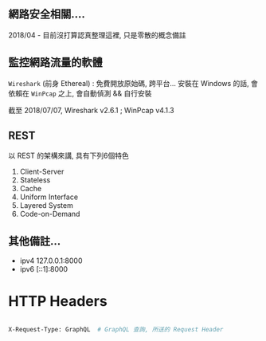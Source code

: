 ## 網路安全相關....

2018/04 - 目前沒打算認真整理這裡, 只是零散的概念備註


## 監控網路流量的軟體

`Wireshark` (前身 Ethereal) : 免費開放原始碼, 跨平台... 安裝在 Windows 的話, 會依賴在 `WinPcap` 之上, 會自動偵測 && 自行安裝

截至 2018/07/07, Wireshark v2.6.1 ; WinPcap v4.1.3


## REST

以 REST 的架構來講, 具有下列6個特色

1. Client-Server
2. Stateless
3. Cache
4. Uniform Interface
5. Layered System
6. Code-on-Demand


## 其他備註...
- ipv4 127.0.0.1:8000
- ipv6 [::1]:8000


# HTTP Headers
```bash

X-Request-Type: GraphQL  # GraphQL 查詢, 所送的 Request Header


```